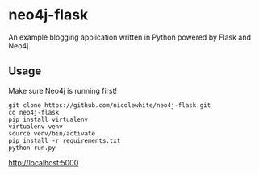 # neo4j-flask
An example blogging application written in Python powered by Flask and Neo4j.

## Usage

Make sure Neo4j is running first!

```
git clone https://github.com/nicolewhite/neo4j-flask.git
cd neo4j-flask
pip install virtualenv
virtualenv venv
source venv/bin/activate
pip install -r requirements.txt
python run.py
```

[http://localhost:5000](http://localhost:5000)
